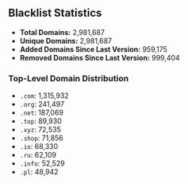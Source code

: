 ## Blacklist Statistics

- **Total Domains:** 2,981,687
- **Unique Domains:** 2,981,687
- **Added Domains Since Last Version:** 959,175
- **Removed Domains Since Last Version:** 999,404

### Top-Level Domain Distribution

-  `.com`: 1,315,932
-  `.org`: 241,497
-  `.net`: 187,069
-  `.top`: 89,930
-  `.xyz`: 72,535
-  `.shop`: 71,856
-  `.io`: 68,330
-  `.ru`: 62,109
-  `.info`: 52,529
-  `.pl`: 48,942

